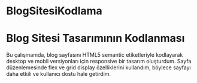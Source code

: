 # BlogSitesiKodlama
<h1>Blog Sitesi Tasarımının Kodlanması</h1>

<p>Bu çalışmamda, blog sayfasını HTML5 semantic etiketleriyle kodlayarak desktop ve mobil versiyonları için responsive bir tasarım oluşturdum. Sayfa düzenlemesinde flex ve grid display özelliklerini kullandım, böylece sayfayı daha etkili ve kullanıcı dostu hale getirdim.</p>

